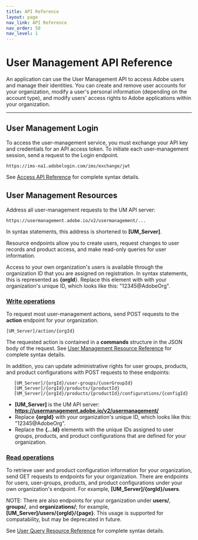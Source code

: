 ```yaml
---
title: API Reference
layout: page
nav_link: API Reference
nav_order: 50
nav_level: 1
---
```


# User Management API Reference

An application can use the User Management API to access Adobe users and manage their identities. You can create and remove user accounts for your organization, modify a user's personal information (depending on the account type), and modify users' access rights to Adobe applications within your organization.

***

## User Management Login

To access the user-management service, you must exchange your API key and credentials for an API access token. To initiate each user-management session, send a request to the Login endpoint.

```
https://ims-na1.adobelogin.com/ims/exchange/jwt
```

See [Access API Reference](ConnectAPIRef.md) for complete syntax details.

## User Management Resources

Address all user-management requests to the UM API server:

```
https://usermanagement.adobe.io/v2/usermanagement/...
```

In syntax statements, this address is shortened to **[UM_Server]**.

Resource endpoints allow you to create users, request changes to user records and product access, and make read-only queries for user information.

Access to your own organization's users is available through the organization ID that you are assigned on registration. In syntax statements, this is represented as **{orgId**}. Replace this element with with your organization's unique ID, which looks like this: "12345@AdobeOrg".

### [Write operations](ManageRef.md)

To request most user-management actions, send POST requests to the **action** endpoint for your organization.

```
[UM_Server]/action/{orgId}
```

The requested action is contained in a **commands** structure in the JSON body of the request. See [User Management Resource Reference](ManageRef.md) for complete syntax details.

In addition, you can update administrative rights for user groups, products, and product configurations with POST requests to these endpoints:

```
   [UM_Server]/{orgId}/user-groups/{userGroupId}
   [UM_Server]/{orgId}/products/{productId}
   [UM_Server]/{orgId}/products/{productId}/configurations/{configId}
```

* **[UM_Server]** is the UM API server: **https://usermanagement.adobe.io/v2/usermanagement/**
* Replace **{orgId}** with your organization's unique ID, which looks like this: "12345@AdobeOrg".
* Replace the **{...Id}** elements with the unique IDs assigned to user groups, products, and product configurations that are defined for your organization.

### [Read operations](QueryRef.md)

To retrieve user and product configuration information for your organization, send GET requests to endpoints for your organization. There are endpoints for users, user-groups, products, and product configurations under your own organization's endpoint. For example, **[UM_Server]/{orgId}/users**.

NOTE: There are also endpoints for your organization under **users/**, **groups/**, and **organizations/**; for example, **[UM_Server]/users/{orgId}/{page}**. This usage is supported for compatability, but may be deprecated in future.

See [User Query Resource Reference](QueryRef.md) for complete syntax details.
